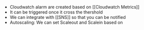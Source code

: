- Cloudwatch alarm are created based on [[Cloudwatch Metrics]]
- It can be triggered once it cross the thershold
- We can integrate with [[SNS]] so that you can be notified
- Autoscaling: We can set Scaleout and Scalein based on